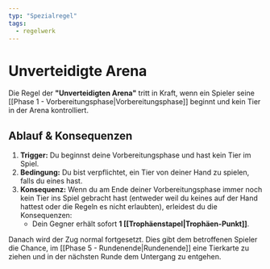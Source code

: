 ```yaml
---
typ: "Spezialregel"
tags:
  - regelwerk
---
```


# Unverteidigte Arena

Die Regel der **"Unverteidigten Arena"** tritt in Kraft, wenn ein Spieler seine [[Phase 1 - Vorbereitungsphase|Vorbereitungsphase]] beginnt und kein Tier in der Arena kontrolliert.

## Ablauf & Konsequenzen

1.  **Trigger:** Du beginnst deine Vorbereitungsphase und hast kein Tier im Spiel.
2.  **Bedingung:** Du bist verpflichtet, ein Tier von deiner Hand zu spielen, falls du eines hast.
3.  **Konsequenz:** Wenn du am Ende deiner Vorbereitungsphase immer noch kein Tier ins Spiel gebracht hast (entweder weil du keines auf der Hand hattest oder die Regeln es nicht erlaubten), erleidest du die Konsequenzen:
    - Dein Gegner erhält sofort **1 [[Trophäenstapel|Trophäen-Punkt]]**.

Danach wird der Zug normal fortgesetzt. Dies gibt dem betroffenen Spieler die Chance, im [[Phase 5 - Rundenende|Rundenende]] eine Tierkarte zu ziehen und in der nächsten Runde dem Untergang zu entgehen.